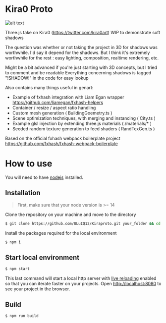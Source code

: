 # Kira0 Proto
![alt text](https://www.ulucode.com/fanart/kiraproto/kiraGitHeader.jpg)

Three.js take on Kira0 (https://twitter.com/kira0art) WIP to demonstrate soft shadows

The question was whether or not taking the project in 3D for shadows was worthwhile.
I'd say it depend for the shadows. But I think it's extremely worthwhile for the rest : easy lighting, composition, realtime rendering, etc.

Might be a bit advanced if you're just starting with 3D concepts, but I tried to comment and be readable
Everything concerning shadows is tagged "!SHADOW!" in the code for easy lookup
 
 Also contains many things useful in genart:
 - Example of fxhash integration with Liam Egan wrapper  https://github.com/liamegan/fxhash-helpers
 - Container / resize / aspect ratio handling
 - Custom mesh generation ( BuildingGoemetry.ts )
 - Scene optimization techniques, with merging and instancing ( City.ts )
 - Example glsl injection by extending three.js materials (./materials/* )
 - Seeded random texture generation to feed shaders ( RandTexGen.ts )

Based on the official fxhash webpack boilerplate project https://github.com/fxhash/fxhash-webpack-boilerplate

# How to use

You will need to have [nodejs](https://nodejs.org/) installed.

## Installation

> First, make sure that your node version is >= 14

Clone the repository on your machine and move to the directory
```sh
$ git clone https://github.com/ULuIQ12/Kiraproto.git your_folder && cd your_folder
```

Install the packages required for the local environment
```sh
$ npm i
```

## Start local environment

```sh
$ npm start
```

This last command will start a local http server with [live reloading](https://webpack.js.org/configuration/dev-server/#devserverlivereload) enabled so that you can iterate faster on your projects. Open [http://localhost:8080](http://localhost:8080) to see your project in the browser.

## Build

```sh
$ npm run build
```

